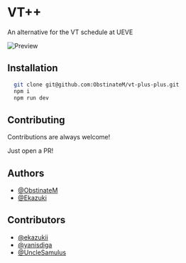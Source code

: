# VT++

An alternative for the VT schedule at UEVE

![Preview](https://cdn.discordapp.com/attachments/618400681488941059/1016666932428148767/unknown.png)

## Installation

```bash
  git clone git@github.com:ObstinateM/vt-plus-plus.git
  npm i
  npm run dev
```

## Contributing

Contributions are always welcome!

Just open a PR!

## Authors

- [@ObstinateM](https://www.github.com/ObstinateM)
- [@Ekazuki](https://github.com/ekazukii)

## Contributors

- [@ekazukii](https://github.com/ekazukii)
- [@yanisdiga](https://github.com/yanisdiga)
- [@UncleSamulus](https://github.com/UncleSamulus)
